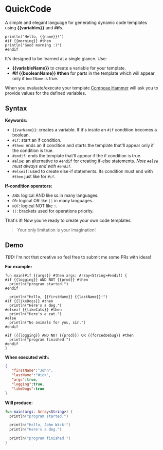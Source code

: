 # QuickCode
A simple and elegant language for generating dynamic code templates using **{{variables}}** and **#if**s.
```
println("Hello, {{name}}!")
#if {{morning}} #then
println("Good morning :)")
#endif
```

It's designed to be learned at a single glance. Use:
- **{{variableName}}** to create a variable for your template.
- **#if {{booleanName}} #then** for parts in the template which will appear only if `boolName` is true.

When you evaluate/execute your template [Compose Hammer](https://plugins.jetbrains.com/plugin/21912-compose-hammer) will ask
you to provide values for the defined variables.

## Syntax

**Keywords:**
- `{{varName}}`: creates a variable. If it's inside an `#if` condition becomes a boolean.
- `#if`: start an if condition.
- `#then`: ends an if condition and starts the template that'll appear only if the condition is true.
- `#endif`: ends the template that'll appear if the if condition is true.
- `#else`: an alternative to `#endif` for creating if-else statements. _Note `#else` must always end with `#endif`._
- `#elseif`: used to create else-if statements. Its condition must end with `#then` just like for `#if`.

**If-condition operators:**
- `AND`: logical AND like `&&` in many languages.
- `OR`: logical OR like `||` in many languages.
- `NOT`: logical NOT like `!`.
- `()`: brackets used for operations priority.

That's it! Now you're ready to create your own code templates.

> Your only limitation is your imagination!

## Demo

_TBD:_ I'm not that creative so feel free to submit me some PRs with ideas!

**For example:**

```
fun main(#if {{args}} #then args: Array<String>#endif) {
#if {{logging}} AND NOT {{prod}} #then
  println("program started.")
#endif

  println("Hello, {{firstName}} {{lastName}}!")
#if {{likeDogs}} #then
  println("Here's a dog.")
#elseif {{likeCats}} #then
  println("Here's a cat.")
#else
  println("No animals for you, sir.")
#endif

#if ({{logging}} AND NOT {{prod}}) OR {{forcedDebug}} #then
  println("program finished.")
#endif
}
```

**When executed with:**

```json
{
   "firstName":"John",
   "lastName":"Wick",
   "args":true,
   "logging":true,
   "likeDogs":true
}
```

**Will produce:**

```kotlin
fun main(args: Array<String>) {
  println("program started.")

  println("Hello, John Wick!")
  println("Here's a dog.")

  println("program finished.")
}
```
